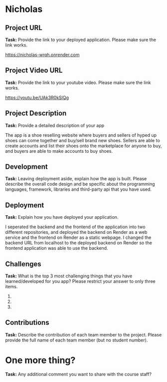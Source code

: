 # Nicholas

## Project URL

**Task:** Provide the link to your deployed application. Please make sure the link works. 

https://nicholas-wrqh.onrender.com

## Project Video URL 

**Task:** Provide the link to your youtube video. Please make sure the link works. 

https://youtu.be/UAk3R0kSlQg

## Project Description

**Task:** Provide a detailed description of your app

The app is a shoe reselling website where buyers and sellers of hyped up shoes can come together and buy/sell brand new shoes. Sellers are able to create accounts and list their shoes onto the marketplace for anyone to buy, and buyers are able to make accounts to buy shoes.

## Development

**Task:** Leaving deployment aside, explain how the app is built. Please describe the overall code design and be specific about the programming languages, framework, libraries and third-party api that you have used. 

## Deployment

**Task:** Explain how you have deployed your application. 

I seperated the backend and the frontend of the application into two different repositories, and deployed the backend on Render as a web service and the frontend on Render as a static webpage. I changed the backend URL from localhost to the deployed backend on Render so the frontend application was able to use the backend.

## Challenges

**Task:** What is the top 3 most challenging things that you have learned/developed for you app? Please restrict your answer to only three items. 

1.
2.
3. 

## Contributions

**Task:** Describe the contribution of each team member to the project. Please provide the full name of each team member (but no student number). 

# One more thing? 

**Task:** Any additional comment you want to share with the course staff? 
